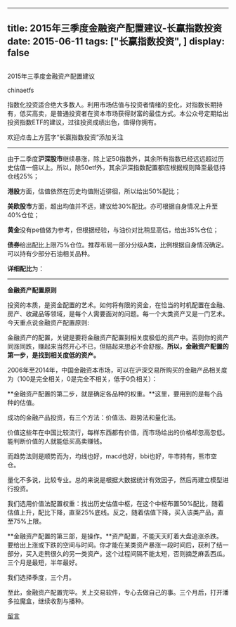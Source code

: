 
---
title:  2015年三季度金融资产配置建议-长赢指数投资
date: 2015-06-11
tags: ["长赢指数投资", ]
display: false
---


## 



2015年三季度金融资产配置建议




chinaetfs




指数化投资适合绝大多数人。利用市场估值与投资者情绪的变化，对指数长期持有，低买高卖，是普通投资者在资本市场获得财富的最佳方式。本公众号定期给出投资指数ETF的建议，过往投资成绩出色，值得你拥有。


欢迎点击上方蓝字“长赢指数投资”添加关注

--------------------------------------------------------







由于二季度**沪深股市**继续暴涨，除上证50指数外，其余所有指数已经远远超过历史估值一倍以上。所以，除50etf外，其余沪深指数配置都应根据规则降至最低持仓线25%；

**港股**方面，估值依然在历史均值附近徘徊，所以给出50%配比；

**美欧股市**方面，超出均值并不远，建议给30%配比。亦可根据自身情况上升至40%仓位；

**黄金**没有pe值做为参考，但根据经验，与油价对比稍显高估，给出35%仓位；

**债券**给出配比上限75%仓位。推荐布局一部分分级A类，比例根据自身情况确定。可以持有少部分石油相关品种。



**详细配比**为：









----------------------------------------------------



**金融资产配置原则**



投资的本质，是资金配置的艺术。如何将有限的资金，在恰当的时机配置在金融、房产、收藏品等领域，是每个人需要面对的问题。每一个大类资产又是一门艺术。今天重点说金融资产配置原则:



金融资产的配置，关键是要将金融资产配置到相关度极低的资产中。否则你的资产同涨同跌，赚起来当然开心不已，但赔起来想必不会舒服。**所以，金融资产配置的第一步，是找到相关度低的资产。**



2006年至2014年，中国金融资本市场，可以在沪深交易所购买的金融产品相关度为（100是完全相关，0是完全不相关，低于0负相关）：





**金融资产配置的第二步，就是确定各品种的权重。**这里，要用到的是每个品种的估值。

成功的金融产品投资，有三个方法：价值法、趋势法和量化法。

价值这些年在中国比较流行，每样东西都有价值，而市场给出的价格却忽高忽低。能判断价值的人就能低买高卖赚钱。

而趋势法则是顺势而为，均线也好，macd也好，bbi也好，牛市持有，熊市空仓。

量化不多说，比较专业。总的来说是根据大数据统计有效因子，然后再建立模型进行投资。

我们选用价值法配置权重：找出历史估值中枢，在这个中枢布置50%配比，随着估值上升，配比下降，直至25%底线。反之，随着估值下降，买入该类产品，直至75%上限。



**金融资产配置的第三部，是操作。**资产配置，不能天天盯着大盘追涨杀跌。要给出上涨或下跌的空间与时间。你才能在某类资产暴涨一段时间后，获利了结一部分，买入走熊很久的另一类资产。这个过程间隔不能太短，否则摘芝麻丢西瓜。三个月是最短，半年最好。

我们选择季度，三个月。



至此，金融资产配置完毕。关上交易软件，专心去做自己的事。三个月后，打开潘多拉魔盒，继续收割与播种。









[留言](javascript:;)


